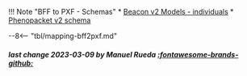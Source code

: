 !!! Note "BFF to PXF - Schemas"
    * [Beacon v2 Models - individuals](https://docs.genomebeacons.org/schemas-md/individuals_defaultSchema)
    * [Phenopacket v2 schema](https://phenopacket-schema.readthedocs.io/en/latest/phenopacket.html)

--8<-- "tbl/mapping-bff2pxf.md"

##### last change 2023-03-09 by Manuel Rueda [:fontawesome-brands-github:](https://github.com/mrueda)


